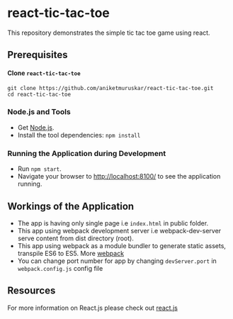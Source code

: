 # react-tic-tac-toe

This repository demonstrates the simple tic tac toe game using react.


## Prerequisites

#### Clone `react-tic-tac-toe`

```
git clone https://github.com/aniketmuruskar/react-tic-tac-toe.git
cd react-tic-tac-toe
```

### Node.js and Tools

* Get [Node.js][node-download].
* Install the tool dependencies: `npm install`


### Running the Application during Development

* Run `npm start`.
* Navigate your browser to [http://localhost:8100/](http://localhost:8100/) to see the application running.


## Workings of the Application

* The app is having only single page  i.e `index.html` in public folder.
* This app using webpack development server i.e webpack-dev-server serve content from dist directory (root).
* This app using webpack as a module bundler to generate static assets, transpile ES6 to ES5. More [webpack][webpack]
* You can change port number for app by changing `devServer.port` in `webpack.config.js` config file


## Resources

For more information on React.js please check out [react.js][reactjs]

[git-home]: https://git-scm.com
[git-setup]: https://help.github.com/articles/set-up-git/
[node-download]: https://nodejs.org/en/download/package-manager/
[reactjs]: https://facebook.github.io/react/
[webpack]: https://webpack.js.org/